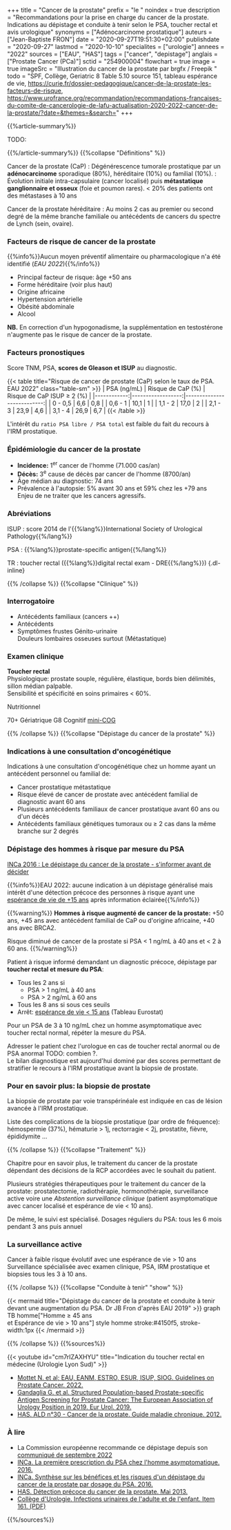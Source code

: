 +++
title = "Cancer de la prostate"
prefix = "le "
noindex = true
description = "Recommandations pour la prise en charge du cancer de la prostate. Indications au dépistage et conduite à tenir selon le PSA, toucher rectal et avis urologique"
synonyms = ["Adénocarcinome prostatique"]
auteurs = ["Jean-Baptiste FRON"]
date = "2020-09-27T19:51:30+02:00"
publishdate = "2020-09-27"
lastmod = "2020-10-10"
specialites = ["urologie"]
annees = "2022"
sources = ["EAU", "HAS"]
tags = ["cancer", "depistage"]
anglais = ["Prostate Cancer (PCa)"]
sctid = "254900004"
flowchart = true
image = true
imageSrc = "Illustration du cancer de la prostate par brgfx / Freepik "
todo = "SPF, Collège, Geriatric 8 Table 5.10 source 151, tableau espérance de vie, https://curie.fr/dossier-pedagogique/cancer-de-la-prostate-les-facteurs-de-risque, https://www.urofrance.org/recommandation/recommandations-francaises-du-comite-de-cancerologie-de-lafu-actualisation-2020-2022-cancer-de-la-prostate/?date=&themes=&search="
+++

{{%article-summary%}}

TODO:

{{%/article-summary%}}
{{%collapse "Définitions" %}}

Cancer de la prostate (CaP)
: Dégénérescence tumorale prostatique par un **adénocarcinome** sporadique (80%), héréditaire (10%) ou familial (10%).
: Évolution initiale intra-capsulaire (cancer localisé) puis **métastatique ganglionnaire et osseux** (foie et poumon rares). < 20% des patients ont des métastases à 10 ans

Cancer de la prostate héréditaire
: Au moins 2 cas au premier ou second degré de la même branche familiale ou antécédents de cancers du spectre de Lynch (sein, ovaire).

### Facteurs de risque de cancer de la prostate

{{%info%}}Aucun moyen préventif alimentaire ou pharmacologique n'a été identifié (*EAU 2022*){{%/info%}}

- Principal facteur de risque: âge +50 ans
- Forme héréditaire (voir plus haut)
- Origine africaine
- Hypertension artérielle
- Obésité abdominale
- Alcool

**NB.** En correction d'un hypogonadisme, la supplémentation en testostérone n'augmente pas le risque de cancer de la prostate.

### Facteurs pronostiques

Score TNM, PSA, **scores de Gleason et ISUP** au diagnostic.

{{< table title="Risque de cancer de prostate (CaP) selon le taux de PSA. EAU 2022" class="table-sm" >}}
| PSA (ng/mL) | Risque de CaP (%) | Risque de CaP ISUP ≥ 2 (%) |
|------------:|------------------:|---------------------------:|
| 0 - 0,5     | 6,6               | 0,8                        |
| 0,6 - 1     | 10,1              | 1                          |
| 1,1 - 2     | 17,0              | 2                          |
| 2,1 - 3     | 23,9              | 4,6                        |
| 3,1 - 4     | 26,9              | 6,7                        |
{{< /table >}}

L'intérêt du `ratio PSA libre / PSA total` est faible du fait du recours à l'IRM prostatique.

### Épidémiologie du cancer de la prostate

- **Incidence:** 1<sup>er</sup> cancer de l'homme (71.000 cas/an)
- **Décès:** 3<sup>e</sup> cause de décès par cancer de l'homme (8700/an)
- Âge médian au diagnostic: 74 ans
- Prévalence à l'autopsie: 5% avant 30 ans et 59% chez les +79 ans  
  Enjeu de ne traiter que les cancers agressifs.

### Abréviations

ISUP
: score 2014 de l'{{%lang%}}International Society of Urological Pathology{{%/lang%}}

PSA
: {{%lang%}}prostate-specific antigen{{%/lang%}}

TR
: toucher rectal ({{%lang%}}digital rectal exam - DRE{{%/lang%}})
{.dl-inline}

{{% /collapse %}}
{{%collapse "Clinique" %}}

### Interrogatoire

- Antécédents familiaux (cancers ++)
- Antécédents
- Symptômes frustes
  Génito-urinaire  
  Douleurs lombaires osseuses surtout (Métastatique)

### Examen clinique

**Toucher rectal**  
Physiologique: prostate souple, régulière, élastique, bords bien délimités, sillon médian palpable.  
Sensibilité et spécificité en soins primaires < 60%.

Nutritionnel

70+
Gériatrique G8
Cognitif [mini-COG](https://mini-cog.com/wp-content/uploads/2022/03/Standardized-English-Mini-Cog-1-19-16-EN_v1-low-1.pdf)

{{% /collapse %}}
{{%collapse "Dépistage du cancer de la prostate" %}}

### Indications à une consultation d'oncogénétique

Indications à une consultation d'oncogénétique chez un homme ayant un antécédent personnel ou familial de:

- Cancer prostatique métastatique
- Risque élevé de cancer de prostate avec antécédent familial de diagnostic avant 60 ans
- Plusieurs antécédents familiaux de cancer prostatique avant 60 ans ou d'un décès
- Antécédents familiaux génétiques tumoraux ou ≥ 2 cas dans la même branche sur 2 degrés

### Dépistage des hommes à risque par mesure du PSA

[INCa 2016 : Le dépistage du cancer de la prostate - s'informer avant de décider](https://www.e-cancer.fr/Expertises-et-publications/Catalogue-des-publications/Le-depistage-du-cancer-de-la-prostate-S-informer-avant-de-decider)

{{%info%}}EAU 2022: aucune indication à un dépistage généralisé mais intérêt d'une détection précoce des personnes à risque ayant une [espérance de vie de +15 ans](https://ec.europa.eu/eurostat/databrowser/view/demo_mlexpec$DV_291/default/table) après information éclairée{{%/info%}}

{{%warning%}}
**Hommes à risque augmenté de cancer de la prostate:** +50 ans, +45 ans avec antécédent familial de CaP ou d'origine africaine, +40 ans avec BRCA2.

Risque diminué de cancer de la prostate si PSA < 1 ng/mL à 40 ans et < 2 à 60 ans.
{{%/warning%}}

Patient à risque informé demandant un diagnostic précoce, dépistage par **toucher rectal et mesure du PSA**:

- Tous les 2 ans si
  - PSA > 1 ng/mL à 40 ans
  - PSA > 2 ng/mL à 60 ans
- Tous les 8 ans si sous ces seuils
- Arrêt: [espérance de vie < 15 ans](https://ec.europa.eu/eurostat/databrowser/view/demo_mlexpec$DV_291/default/table) (Tableau Eurostat)

Pour un PSA de 3 à 10 ng/mL chez un homme asymptomatique avec toucher rectal normal, répéter la mesure du PSA.

Adresser le patient chez l'urologue en cas de toucher rectal anormal ou de PSA anormal TODO: combien ?.  
Le bilan diagnostique est aujourd'hui dominé par des scores permettant de stratifier le recours à l'IRM prostatique avant la biopsie de prostate.

### Pour en savoir plus: la biopsie de prostate

La biopsie de prostate par voie transpérinéale est indiquée en cas de lésion avancée à l'IRM prostatique.

Liste des complications de la biopsie prostatique (par ordre de fréquence): hémospermie (37%), hématurie > 1j, rectorragie < 2j, prostatite, fièvre, épididymite ...

{{% /collapse %}}
{{%collapse "Traitement" %}}

Chapitre pour en savoir plus, le traitement du cancer de la prostate dépendant des décisions de la RCP accordées avec le souhait du patient.

Plusieurs stratégies thérapeutiques pour le traitement du cancer de la prostate: prostatectomie, radiothérapie, hormonothérapie, surveillance active voire une *Abstention surveillance clinique* (patient asymptomatique avec cancer localisé et espérance de vie < 10 ans).

De même, le suivi est spécialisé.
Dosages réguliers du PSA: tous les 6 mois pendant 3 ans puis annuel

### La surveillance active

Cancer à faible risque évolutif avec une espérance de vie > 10 ans
Surveillance spécialisée avec examen clinique, PSA, IRM prostatique et biopsies tous les 3 à 10 ans.

{{% /collapse %}}
{{%collapse "Conduite à tenir" "show" %}}

{{< mermaid title="Dépistage du cancer de la prostate et conduite à tenir devant une augmentation du PSA. Dr JB Fron d'après EAU 2019" >}}
graph TB
  homme["Homme &ge; 45 ans<br>et Espérance de vie &gt; 10 ans"]
  style homme stroke:#4150f5, stroke-width:1px
{{< /mermaid >}}

{{% /collapse %}}
{{%sources%}}

{{< youtube id="cm7rIZAXHYU" title="Indication du toucher rectal en médecine (Urologie Lyon Sud)" >}}

- [Mottet N. et al; EAU, EANM, ESTRO, ESUR, ISUP, SIOG. Guidelines on Prostate Cancer. 2022.](https://uroweb.org/guidelines/prostate-cancer)
- [Gandaglia G. et al. Structured Population-based Prostate-specific Antigen Screening for Prostate Cancer: The European Association of Urology Position in 2019. Eur Urol. 2019.](https://www.europeanurology.com/article/S0302-2838(19)30347-1/fulltext)
- [HAS. ALD n°30 - Cancer de la prostate. Guide maladie chronique. 2012.](https://www.has-sante.fr/jcms/c_725257/fr/ald-n-30-cancer-de-la-prostate)

### À lire

- La Commission européenne recommande ce dépistage depuis son [communiqué de septembre 2022](https://ec.europa.eu/commission/presscorner/detail/fr/ip_22_5562)
- [INCa. La première prescription du PSA chez l'homme asymptomatique. 2016.](https://www.e-cancer.fr/Expertises-et-publications/Catalogue-des-publications/La-premiere-prescription-du-PSA-chez-l-homme-asymptomatique)
- [INCa. Synthèse sur les bénéfices et les risques d'un dépistage du cancer de la prostate par dosage du PSA. 2016.](https://www.e-cancer.fr/Expertises-et-publications/Catalogue-des-publications/Synthese-sur-les-benefices-et-les-risques-d-un-depistage-du-cancer-de-la-prostate-par-dosage-du-PSA)
- [HAS. Détection précoce du cancer de la prostate. Mai 2013.](https://www.has-sante.fr/jcms/c_1623737/fr/detection-precoce-du-cancer-de-la-prostate)
- [Collège d'Urologie. Infections urinaires de l'adulte et de l'enfant. Item 161. (PDF)](https://www.urofrance.org/wp-content/uploads/2021/11/Item-161-Infections-urinaires.pdf)

{{%/sources%}}
